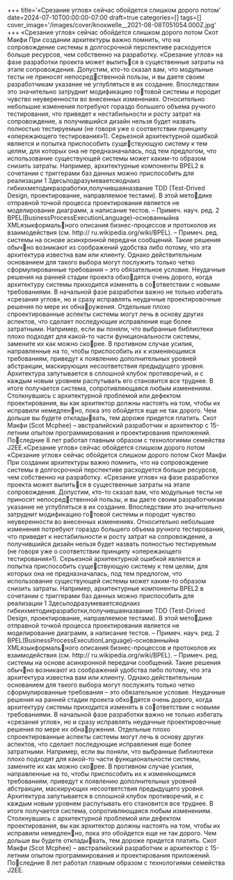 +++
title='«Срезание углов» сейчас обойдется слишком дорого потом'
date=2024-07-10T00:00:00-07:00
draft=true
categories=[]
tags=[]
cover_image='/images/cover/knoxwelle__2021-08-08T051054.000Z.jpg'
+++
«Срезание углов» сейчас 
обойдется слишком 
дорого потом
Скот Макфи
При создании архитектуры важно помнить, что на сопровождение системы
в долгосрочной перспективе расходуется больше ресурсов, чем собственно
на разработку. «Срезание углов» на фазе разработки проекта может вылиться в существенные затраты на этапе сопровождения.
Допустим, кто-то сказал вам, что модульные тесты не приносят непосредственной пользы, и вы даете своим разработчикам указание не углубляться
в их создание. Впоследствии это значительно затруднит модификацию готовой системы и породит чувство неуверенности во внесенных изменениях.
Относительно небольшие изменения потребуют гораздо большего объема
ручного тестирования, что приведет к нестабильности и росту затрат на
сопровождение, а получившийся дизайн нельзя будет назвать полностью
тестируемым (не говоря уже о соответствии принципу «опережающего
тестирования»1).
Серьезной архитектурной ошибкой является и попытка приспособить существующую систему к тем целям, для которых она не предназначалась, под
тем предлогом, что использование существующей системы может каким-то
образом снизить затраты. Например, архитектурные компоненты BPEL2
в сочетании с триггерами баз данных можно приспособить для реализации
1 Здесьподразумеваетсяоднаиз гибкихметодикразработки,получившаяназвание
TDD (Test-Drived Design, проектирование, направляемое тестами). В этой методике отправной точкой процесса проектирования является не моделирование
диаграмм, а написание тестов. – Примеч. науч. ред.
2  BPEL(BusinessProcessExecutionLanguage)–основанныйна XMLязыкформального описания бизнес-процессов и протоколов их взаимодействия (см. http://
ru.wikipedia.org/wiki/BPEL). – Примеч. ред.
системы на основе асинхронной передачи сообщений. Такие решения обычно возникают из соображений удобства либо потому, что эта архитектура
известна вам или клиенту. Однако действительным основанием для такого
выбора могут послужить только четко сформулированные требования – это
обязательное условие. Неудачные решения на ранней стадии проекта обходятся очень дорого, когда архитектуру системы приходится изменять в соответствии с новыми требованиями.
В начальной фазе разработки важно не только избегать «срезания углов», но
и сразу исправлять неудачные проектировочные решения по мере их обнаружения. Отдельные плохо спроектированные аспекты системы могут лечь
в основу других аспектов, что сделает последующие исправления еще более
затратными.
Например, если вы поняли, что выбранные библиотеки плохо подходят для
какой-то части функциональности системы, замените их как можно скорее. В противном случае усилия, направленные на то, чтобы приспособить
их к изменяющимся требованиям, приведут к появлению дополнительных
уровней абстракции, маскирующих несоответствия предыдущего уровня.
Архитектура запутывается в сплошной клубок противоречий, и с каждым
новым уровнем распутывать его становится все труднее. В итоге получается
система, сопротивляющаяся любым изменениям.
Столкнувшись с архитектурной проблемой или дефектом проектирования,
вы как архитектор должны настоять на том, чтобы их исправили немедленно, пока это обойдется еще не так дорого. Чем дольше вы будете откладывать, тем дороже придется платить.
Скот Макфи (Scot Mcphee) – австралийский разработчик и архитектор 
с 15-летним опытом программирования и проектирования приложений. Последние 8 лет работал главным образом с технологиями семейства J2EE.«Срезание углов» сейчас обойдется слишком дорого потом 
«Срезание углов» сейчас 
обойдется слишком 
дорого потом
Скот Макфи
При создании архитектуры важно помнить, что на сопровождение системы
в долгосрочной перспективе расходуется больше ресурсов, чем собственно
на разработку. «Срезание углов» на фазе разработки проекта может вылиться в существенные затраты на этапе сопровождения.
Допустим, кто-то сказал вам, что модульные тесты не приносят непосредственной пользы, и вы даете своим разработчикам указание не углубляться
в их создание. Впоследствии это значительно затруднит модификацию готовой системы и породит чувство неуверенности во внесенных изменениях.
Относительно небольшие изменения потребуют гораздо большего объема
ручного тестирования, что приведет к нестабильности и росту затрат на
сопровождение, а получившийся дизайн нельзя будет назвать полностью
тестируемым (не говоря уже о соответствии принципу «опережающего
тестирования»1).
Серьезной архитектурной ошибкой является и попытка приспособить существующую систему к тем целям, для которых она не предназначалась, под
тем предлогом, что использование существующей системы может каким-то
образом снизить затраты. Например, архитектурные компоненты BPEL2
в сочетании с триггерами баз данных можно приспособить для реализации
1 Здесьподразумеваетсяоднаиз гибкихметодикразработки,получившаяназвание
TDD (Test-Drived Design, проектирование, направляемое тестами). В этой методике отправной точкой процесса проектирования является не моделирование
диаграмм, а написание тестов. – Примеч. науч. ред.
2  BPEL(BusinessProcessExecutionLanguage)–основанныйна XMLязыкформального описания бизнес-процессов и протоколов их взаимодействия (см. http://
ru.wikipedia.org/wiki/BPEL). – Примеч. ред.
системы на основе асинхронной передачи сообщений. Такие решения обычно возникают из соображений удобства либо потому, что эта архитектура
известна вам или клиенту. Однако действительным основанием для такого
выбора могут послужить только четко сформулированные требования – это
обязательное условие. Неудачные решения на ранней стадии проекта обходятся очень дорого, когда архитектуру системы приходится изменять в соответствии с новыми требованиями.
В начальной фазе разработки важно не только избегать «срезания углов», но
и сразу исправлять неудачные проектировочные решения по мере их обнаружения. Отдельные плохо спроектированные аспекты системы могут лечь
в основу других аспектов, что сделает последующие исправления еще более
затратными.
Например, если вы поняли, что выбранные библиотеки плохо подходят для
какой-то части функциональности системы, замените их как можно скорее. В противном случае усилия, направленные на то, чтобы приспособить
их к изменяющимся требованиям, приведут к появлению дополнительных
уровней абстракции, маскирующих несоответствия предыдущего уровня.
Архитектура запутывается в сплошной клубок противоречий, и с каждым
новым уровнем распутывать его становится все труднее. В итоге получается
система, сопротивляющаяся любым изменениям.
Столкнувшись с архитектурной проблемой или дефектом проектирования,
вы как архитектор должны настоять на том, чтобы их исправили немедленно, пока это обойдется еще не так дорого. Чем дольше вы будете откладывать, тем дороже придется платить.
Скот Макфи (Scot Mcphee) – австралийский разработчик и архитектор 
с 15-летним опытом программирования и проектирования приложений. Последние 8 лет работал главным образом с технологиями семейства J2EE.